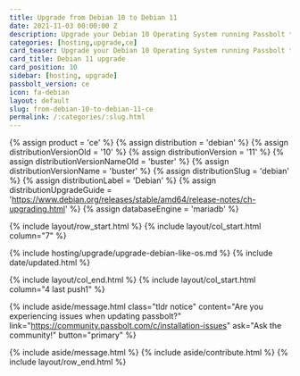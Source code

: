 ```yaml
---
title: Upgrade from Debian 10 to Debian 11
date: 2021-11-03 00:00:00 Z
description: Upgrade your Debian 10 Operating System running Passbolt to Debian 11
categories: [hosting,upgrade,ce]
card_teaser: Upgrade your Debian 10 Operating System running Passbolt to Debian 11
card_title: Debian 11 upgrade
card_position: 10
sidebar: [hosting, upgrade]
passbolt_version: ce
icon: fa-debian
layout: default
slug: from-debian-10-to-debian-11-ce
permalink: /:categories/:slug.html
---
```


{% assign product = 'ce' %}
{% assign distribution = 'debian' %}
{% assign distributionVersionOld = '10' %}
{% assign distributionVersion = '11' %}
{% assign distributionVersionNameOld = 'buster' %}
{% assign distributionVersionName = 'buster' %}
{% assign distributionSlug = 'debian' %}
{% assign distributionLabel = 'Debian' %}
{% assign distributionUpgradeGuide = 'https://www.debian.org/releases/stable/amd64/release-notes/ch-upgrading.html' %}
{% assign databaseEngine = 'mariadb' %}

{% include layout/row_start.html %}
{% include layout/col_start.html column="7" %}

{% include hosting/upgrade/upgrade-debian-like-os.md %}
{% include date/updated.html %}

{% include layout/col_end.html %}
{% include layout/col_start.html column="4 last push1" %}

{% include aside/message.html
    class="tldr notice"
    content="Are you experiencing issues when updating passbolt?"
    link="https://community.passbolt.com/c/installation-issues"
    ask="Ask the community!"
    button="primary"
%}

{% include aside/message.html %}
{% include aside/contribute.html %}
{% include layout/row_end.html %}
